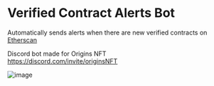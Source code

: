 # Verified Contract Alerts Bot

Automatically sends alerts when there are new verified contracts on [Etherscan](https://etherscan.io/)

Discord bot made for Origins NFT\
https://discord.com/invite/originsNFT

![image](https://user-images.githubusercontent.com/92004065/146756764-e1c2b279-a50d-444b-b3ce-9928a9db9e5c.png)

